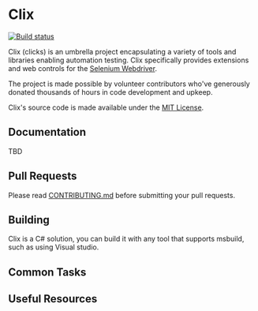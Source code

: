 Clix 
========

[![Build status](https://ci.appveyor.com/api/projects/status/f5f5e05tyv7fyaab?svg=true)](https://ci.appveyor.com/project/sampeng/clix)

Clix (clicks) is an umbrella project encapsulating a variety of tools and
libraries enabling automation testing. Clix specifically
provides extensions and web controls for the [Selenium Webdriver](http://www.seleniumhq.org/).

The project is made possible by volunteer contributors who've
generously donated thousands of hours in code development and upkeep.

Clix's source code is made available under the [MIT License](.\LICENSE).

## Documentation

TBD

## Pull Requests

Please read [CONTRIBUTING.md](CONTRIBUTING.md)
before submitting your pull requests.

## Building

Clix is a C# solution, you can build it with any tool that supports msbuild, such as using Visual studio. 

## Common Tasks


## Useful Resources
